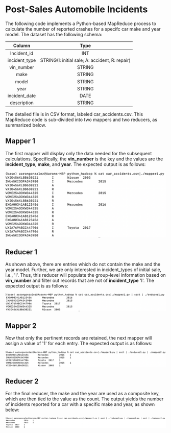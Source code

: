 # Post-Sales Automobile Incidents

The following code implements a Python-based MapReduce process to calculate the number of reported crashes for a specifc car make and year model. The dataset has the following schema:

|    Column     |                      Type                       |
| :-----------: | :---------------------------------------------: |
|  Incident_id  |                       INT                       |
| incident_type | STRING(I: initial sale; A: accident, R: repair) |
|  vin_number   |                     STRING                      |
|     make      |                     STRING                      |
|     model     |                     STRING                      |
|     year      |                     STRING                      |
| incident_date |                      DATE                       |
|  description  |                     STRING                      |

The detailed file is in CSV format, labeled car_accidents.csv. This MapReduce code is sub-divided into two mappers and two reducers, as summarized below.

## Mapper 1

The first mapper will display only the data needed for the subsequent calculations. Specifically, the **vin_number** is the key and the values are the **incident_type**, **make**, and **year**. The expected output is as follows:



![Mapper1](https://github.com/Aaron-O-Gonzalez/CarIncidents_Python_MapReduce/blob/master/terminal_screenshots/Mapper1.png)


## Reducer 1

As shown above, there are entries which do not contain the make and the year model. Further, we are only interested in incident_types of initial sale, i.e., 'I'. Thus, this reducer will populate the group-level information based on **vin_number** and filter out records that are not of **incident_type** 'I'. The expected output is as follows:

![Reducer1](https://github.com/Aaron-O-Gonzalez/CarIncidents_Python_MapReduce/blob/master/terminal_screenshots/Reducer1.png)

## Mapper 2 

Now that only the pertinent records are retained, the next mapper will assign a value of '1' for each entry.  The expected output is as follows:


![Mapper2](https://github.com/Aaron-O-Gonzalez/CarIncidents_Python_MapReduce/blob/master/terminal_screenshots/Mapper2.png)



## Reducer 2

For the final reducer, the make and the year are used as a composite key, which are then tied to the value as the count. The output yields the number of incidents reported for a car with a specific make and year, as shown below:

![Reducer2](https://github.com/Aaron-O-Gonzalez/CarIncidents_Python_MapReduce/blob/master/terminal_screenshots/Reducer2.png)


